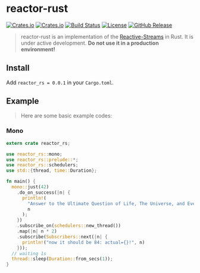 # reactor-rust

[![Crates.io](https://img.shields.io/crates/v/reactor_rs)](https://crates.io/crates/reactor_rs)
[![Crates.io](https://img.shields.io/crates/d/reactor_rs)](https://crates.io/crates/reactor_rs)
[![Build Status](https://travis-ci.com/jjeffcaii/reactor-rust.svg?branch=master)](https://travis-ci.com/jjeffcaii/reactor-rust)
[![License](https://img.shields.io/github/license/jjeffcaii/reactor-rust.svg)](https://github.com/jjeffcaii/reactor-rust/blob/master/LICENSE)
[![GitHub Release](https://img.shields.io/github/release-pre/jjeffcaii/reactor-rust.svg)](https://github.com/jjeffcaii/reactor-rust/releases)

> reactor-rust is an implementation of the [Reactive-Streams](https://www.reactive-streams.org) in Rust.
It is under active development. **Do not use it in a production environment!**

## Install

Add `reactor_rs = 0.0.1` in your `Cargo.toml`.

## Example

> Here are some basic example codes:

### Mono

```rust
extern crate reactor_rs;

use reactor_rs::mono;
use reactor_rs::prelude::*;
use reactor_rs::schedulers;
use std::{thread, time::Duration};

fn main() {
  mono::just(42)
    .do_on_success(|n| {
      println!(
        "Answer to the Ultimate Question of Life, The Universe, and Everything: {}",
        n
      );
    })
    .subscribe_on(schedulers::new_thread())
    .map(|n| n * 2)
    .subscribe(Subscribers::next(|n| {
      println!("now it should be 84: actual={}!", n)
    }));
  // waiting 1s
  thread::sleep(Duration::from_secs(1));
}
```
